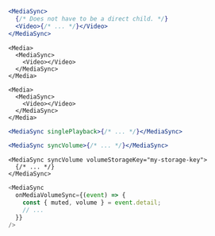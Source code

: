 <script>
import Docs from '../_Docs.md';
</script>

<Docs>

```jsx copy|slot=usage
<MediaSync>
  {/* Does not have to be a direct child. */}
  <Video>{/* ... */}</Video>
</MediaSync>
```

```jsx|slot=usage-multiple
<Media>
  <MediaSync>
    <Video></Video>
  </MediaSync>
</Media>

<Media>
  <MediaSync>
    <Video></Video>
  </MediaSync>
</Media>
```

```jsx copy|slot=sync-playback
<MediaSync singlePlayback>{/* ... */}</MediaSync>
```

```jsx copy|slot=sync-volume
<MediaSync syncVolume>{/* ... */}</MediaSync>
```

```jsx|slot=volume-storage
<MediaSync syncVolume volumeStorageKey="my-storage-key">
  {/* ... */}
</MediaSync>
```

```js copyHighlight|slot=volume-sync-event{2-6}
<MediaSync
  onMediaVolumeSync={(event) => {
    const { muted, volume } = event.detail;
    // ...
  }}
/>
```

</Docs>
